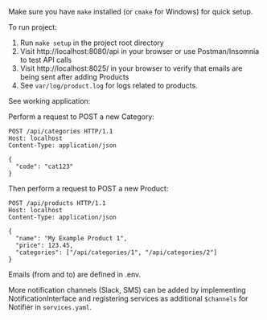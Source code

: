 Make sure you have `make` installed (or `cmake` for Windows) for quick setup.

To run project:

1. Run `make setup` in the project root directory
2. Visit http://localhost:8080/api in your browser or use Postman/Insomnia to test API calls
3. Visit http://localhost:8025/ in your browser to verify that emails are being sent after adding Products
4. See `var/log/product.log` for logs related to products.

See working application:

Perform a request to POST a new Category:

```http request
POST /api/categories HTTP/1.1
Host: localhost
Content-Type: application/json

{
  "code": "cat123"
}
```

Then perform a request to POST a new Product:

```http request
POST /api/products HTTP/1.1
Host: localhost
Content-Type: application/json

{
  "name": "My Example Product 1",
  "price": 123.45,
  "categories": ["/api/categories/1", "/api/categories/2"]
}

```

Emails (from and to) are defined in .env.

More notification channels (Slack, SMS) can be added by implementing NotificationInterface and registering services
as additional `$channels` for Notifier in `services.yaml`.
